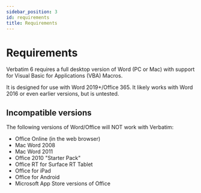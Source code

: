 ```yaml
---
sidebar_position: 3
id: requirements
title: Requirements
---
```


# Requirements

Verbatim 6 requires a full desktop version of Word (PC or Mac) with support for Visual Basic for Applications (VBA) Macros.

It is designed for use with Word 2019+/Office 365. It likely works with Word 2016 or even earlier versions, but is untested.

## Incompatible versions
The following versions of Word/Office will NOT work with Verbatim:
* Office Online (in the web browser)
* Mac Word 2008
* Mac Word 2011
* Office 2010 "Starter Pack"
* Office RT for Surface RT Tablet
* Office for iPad
* Office for Android
* Microsoft App Store versions of Office
